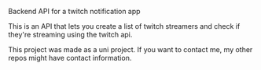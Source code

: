 Backend API for a twitch notification app

This is an API that lets you create a list of twitch streamers and check if they're streaming using the twitch api.

This project was made as a uni project. 
If you want to contact me, my other repos might have contact information.